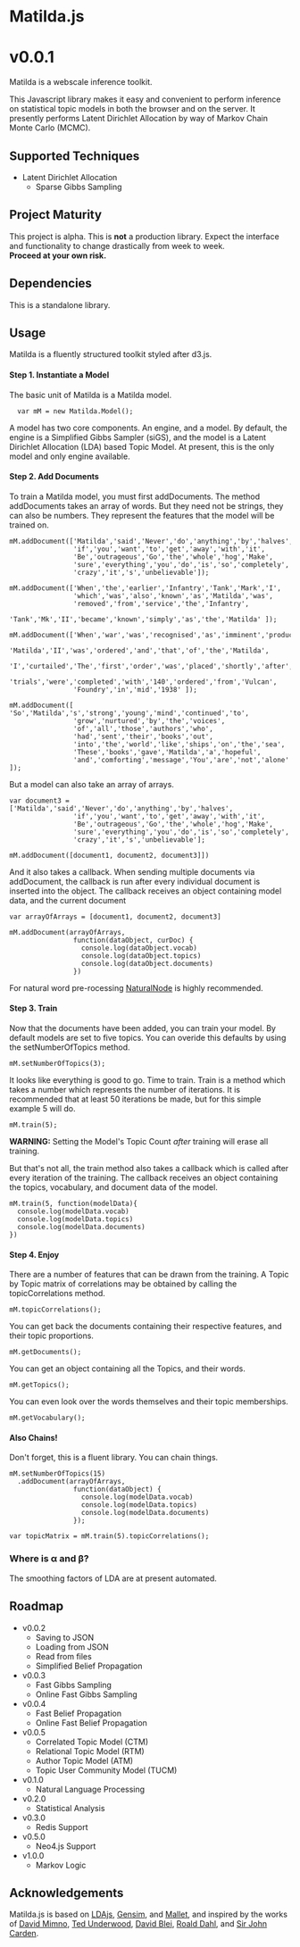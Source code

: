 # Matilda.js
v0.0.1
=======


Matilda is a webscale inference toolkit. 

This Javascript library makes it easy and convenient to perform inference on statistical topic models in both the browser and on the server. 
It presently performs Latent Dirichlet Allocation by way of Markov Chain Monte Carlo (MCMC).

## Supported Techniques
* Latent Dirichlet Allocation
  - Sparse Gibbs Sampling

## Project Maturity
This project is alpha. 
This is __not__ a production library. 
Expect the interface and functionality to change drastically from week to week.  
__Proceed at your own risk.__

## Dependencies
This is a standalone library. 

## Usage

Matilda is a fluently structured toolkit styled after d3.js. 

#### Step 1. Instantiate a Model
The basic unit of Matilda is a Matilda model.

      var mM = new Matilda.Model();

A model has two core components. An engine, and a model. 
By default, the engine is a Simplified Gibbs Sampler (siGS), and the model is a Latent Dirichlet Allocation (LDA) based Topic Model. 
At present, this is the only model and only engine available.

#### Step 2. Add Documents

To train a Matilda model, you must first addDocuments. 
The method addDocuments takes an array of words.
But they need not be strings, they can also be numbers.
They represent the features that the model will be trained on.

    mM.addDocument(['Matilda','said','Never','do','anything','by','halves',
                    'if','you','want','to','get','away','with','it',
                    'Be','outrageous','Go','the','whole','hog','Make',
                    'sure','everything','you','do','is','so','completely',
                    'crazy','it','s','unbelievable']);    
    
    mM.addDocument(['When','the','earlier','Infantry','Tank','Mark','I',
                    'which','was','also','known','as','Matilda','was',
                    'removed','from','service','the','Infantry',
                    'Tank','Mk','II','became','known','simply','as','the','Matilda' ]);
    
    mM.addDocument(['When','war','was','recognised','as','imminent','production','of','the',
                    'Matilda','II','was','ordered','and','that','of','the','Matilda',
                    'I','curtailed','The','first','order','was','placed','shortly','after',
                    'trials','were','completed','with','140','ordered','from','Vulcan',
                    'Foundry','in','mid','1938' ]);

    mM.addDocument([ 'So','Matilda','s','strong','young','mind','continued','to',
                    'grow','nurtured','by','the','voices',
                    'of','all','those','authors','who',
                    'had','sent','their','books','out',
                    'into','the','world','like','ships','on','the','sea',
                    'These','books','gave','Matilda','a','hopeful',
                    'and','comforting','message','You','are','not','alone' ]);

But a model can also take an array of arrays.

    var document3 = ['Matilda','said','Never','do','anything','by','halves',
                    'if','you','want','to','get','away','with','it',
                    'Be','outrageous','Go','the','whole','hog','Make',
                    'sure','everything','you','do','is','so','completely',
                    'crazy','it','s','unbelievable'];   

    mM.addDocument([document1, document2, document3]])  

And it also takes a callback.
When sending multiple documents via addDocument, the callback is run after
every individual document is inserted into the object.
The callback receives an object containing model data, and the current document

    var arrayOfArrays = [document1, document2, document3]

    mM.addDocument(arrayOfArrays, 
                    function(dataObject, curDoc) {
                      console.log(dataObject.vocab)
                      console.log(dataObject.topics)
                      console.log(dataObject.documents)
                    }) 

For natural word pre-rocessing [NaturalNode](https://github.com/NaturalNode/natural) is highly recommended.

#### Step 3. Train

Now that the documents have been added, you can train your model.
By default models are set to five topics.
You can overide this defaults by using the setNumberOfTopics method.

    mM.setNumberOfTopics(3);

It looks like everything is good to go. 
Time to train.
Train is a method which takes a number which represents the number of iterations.
It is recommended that at least 50 iterations be made, but for this simple example 5 will do. 

    mM.train(5);

__WARNING:__ Setting the Model's Topic Count _after_ training will erase all training.

But that's not all, the train method also takes a callback which is called after every iteration of the training. 
The callback receives an object containing the topics, vocabulary, and document data of the model.

    mM.train(5, function(modelData){ 
      console.log(modelData.vocab)
      console.log(modelData.topics)
      console.log(modelData.documents)
    })

#### Step 4. Enjoy

There are a number of features that can be drawn from the training.
A Topic by Topic matrix of correlations may be obtained by calling the topicCorrelations method. 

    mM.topicCorrelations();

You can get back the documents containing their respective features, and their topic proportions.

    mM.getDocuments();

You can get an object containing all the Topics, and their words.

    mM.getTopics();

You can even look over the words themselves and their topic memberships.

    mM.getVocabulary();

#### Also Chains!
Don't forget, this is a fluent library. You can chain things.

    mM.setNumberOfTopics(15)
      .addDocument(arrayOfArrays,
                    function(dataObject) {
                      console.log(modelData.vocab)
                      console.log(modelData.topics)
                      console.log(modelData.documents)
                    });  
    
    var topicMatrix = mM.train(5).topicCorrelations();

### Where is α and β?

The smoothing factors of LDA are at present automated.

## Roadmap
* v0.0.2
  - Saving to JSON
  - Loading from JSON
  - Read from files
  - Simplified Belief Propagation
* v0.0.3
  - Fast Gibbs Sampling
  - Online Fast Gibbs Sampling
* v0.0.4
  - Fast Belief Propagation
  - Online Fast Belief Propagation
* v0.0.5
  - Correlated Topic Model (CTM)
  - Relational Topic Model (RTM)
  - Author Topic Model (ATM)
  - Topic User Community Model (TUCM)
* v0.1.0
  - Natural Language Processing
* v0.2.0
  - Statistical Analysis
* v0.3.0
  - Redis Support
* v0.5.0
  - Neo4.js Support
* v1.0.0
  - Markov Logic


## Acknowledgements
Matilda.js is based on [LDAjs](https://github.com/mimno/jsLDA), [Gensim](http://radimrehurek.com/gensim/), and [Mallet](http://mallet.cs.umass.edu/), and inspired by the works of [David Mimno](http://www.cs.princeton.edu/~mimno/), [Ted Underwood](http://tedunderwood.com/), [David Blei](http://www.cs.princeton.edu/~blei/), [Roald Dahl](http://www.roalddahl.com/), and [Sir John Carden](http://www.tankmuseum.org/ixbin/indexplus?_IXSS_=_IXMENU_%3dVehicles%26ALL%3dmatilda%26_IXACTION_%3dsummary%26%252asform%3d%252fsearch_form%252fbovtm_combined%26_IXSESSION_%3d3N23FDeXD_4%26TYPE%3darticle%26_IXFPFX_%3dtemplates%252fsummary%252f&_IXFIRST_=12&_IXSPFX_=templates/full/tvod/t&_IXMAXHITS_=1&submit-button=summary&_IXSESSION_=3N23FDeXD_4&_IXMENU_=Vehicles).
